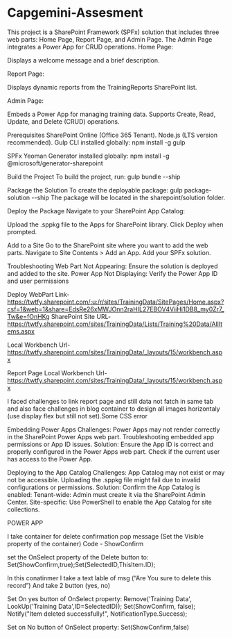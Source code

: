 # Capgemini-Assesment
This project is a SharePoint Framework (SPFx) solution that includes three web parts: Home Page, Report Page, and Admin Page. The Admin Page integrates a Power App for CRUD operations. Home Page:

Displays a welcome message and a brief description.

Report Page:

Displays dynamic reports from the TrainingReports SharePoint list.

Admin Page:

Embeds a Power App for managing training data. Supports Create, Read, Update, and Delete (CRUD) operations.

Prerequisites SharePoint Online (Office 365 Tenant). Node.js (LTS version recommended). Gulp CLI installed globally: npm install -g gulp

SPFx Yeoman Generator installed globally: npm install -g @microsoft/generator-sharepoint

Build the Project To build the project, run: gulp bundle --ship

Package the Solution To create the deployable package: gulp package-solution --ship The package will be located in the sharepoint/solution folder.

Deploy the Package Navigate to your SharePoint App Catalog:

Upload the .sppkg file to the Apps for SharePoint library. Click Deploy when prompted.

Add to a Site Go to the SharePoint site where you want to add the web parts. Navigate to Site Contents > Add an App. Add your SPFx solution.

Troubleshooting Web Part Not Appearing: Ensure the solution is deployed and added to the site. Power App Not Displaying: Verify the Power App ID and user permissions

Deploy WebPart Link- https://twtfy.sharepoint.com/:u:/r/sites/TrainingData/SitePages/Home.aspx?csf=1&web=1&share=EdsRe26xMWJOnn2raHIL27EBOV4ViiHi1DB8_my0Zr7_Tw&e=fOnHKg SharePoint Site URL- https://twtfy.sharepoint.com/sites/TrainingData/Lists/Training%20Data/AllItems.aspx

Local Workbench Url- https://twtfy.sharepoint.com/sites/TrainingData/_layouts/15/workbench.aspx

Report Page Local Workbench Url- https://twtfy.sharepoint.com/sites/TrainingData/_layouts/15/workbench.aspx

I faced challenges to link report page and still data not fatch in same tab and also face challenges in blog container to design all images horizontaly (use display flex but still not set).Some CSS error

Embedding Power Apps Challenges: Power Apps may not render correctly in the SharePoint Power Apps web part. Troubleshooting embedded app permissions or App ID issues. Solution: Ensure the App ID is correct and properly configured in the Power Apps web part. Check if the current user has access to the Power App.

Deploying to the App Catalog Challenges: App Catalog may not exist or may not be accessible. Uploading the .sppkg file might fail due to invalid configurations or permissions. Solution: Confirm the App Catalog is enabled: Tenant-wide: Admin must create it via the SharePoint Admin Center. Site-specific: Use PowerShell to enable the App Catalog for site collections.

POWER APP

I take container for delete confirmation pop message (Set the Visible property of the container) Code - ShowConfirm

set the OnSelect property of the Delete button to: Set(ShowConfirm,true);Set(SelectedID,ThisItem.ID);

In this conatinmer I take a text lable of msg (“Are You sure to delete this record”) And take 2 button (yes, no)

Set On yes button of OnSelect property: Remove('Training Data', LookUp('Training Data',ID=SelectedID)); Set(ShowConfirm, false); Notify("Item deleted successfully!", NotificationType.Success);

Set on No button of OnSelect property: Set(ShowConfirm,false)
